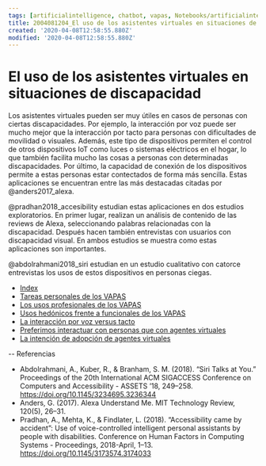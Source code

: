 ```yaml
---
tags: [artificialintelligence, chatbot, vapas, Notebooks/artificialintelligence, disabilities ]
title: 2004081204_El uso de los asistentes virtuales en situaciones de discapacidad
created: '2020-04-08T12:58:55.880Z'
modified: '2020-04-08T12:58:55.880Z'
---
```


# El uso de los asistentes virtuales en situaciones de discapacidad

Los asistentes virtuales pueden ser muy útiles en casos de personas con ciertas discapacidades. Por ejemplo, la interacción por voz puede ser mucho mejor que la interacción por tacto para personas con dificultades de movilidad o visuales. Además, este tipo de dispositivos permiten el control de otros dispositivos IoT como luces o sistemas eléctricos en el hogar, lo que también facilita mucho las cosas a personas con determinadas discapacidades. Por último, la capacidad de conexión de los dispositivos permite a estas personas estar contectados de forma más sencilla. Estas aplicaciones se encuentran entre las más destacadas citadas por @anders2017_alexa.

@pradhan2018_accesibility estudian estas aplicaciones en dos estudios exploratorios. En primer lugar, realizan un análisis de contenido de las reviews de Alexa, seleccionando palabras relacionadas con la discapacidad. Después hacen también entrevistas con usuarios con discapacidad visual. En ambos estudios se muestra como estas aplicaciones son importantes.

@abdolrahmani2018_siri estudian en un estudio cualitativo con catorce entrevistas los usos de estos dispositivos en personas ciegas.

- [Index](_2003101705_index.md)
- [Tareas personales de los VAPAS](2004110921_tareas_personales_asistentes.md)
- [Los usos profesionales de los VAPAS](2004081151_usos_profesionales_vapas.md)
- [Usos hedónicos frente a funcionales de los VAPAS](notes\2004060821_usos_virtual_agents_sistemas_duales.md)
- [La interacción por voz versus tacto](2004051647_effect_voice_interactions.md)
- [Preferimos interactuar con personas que con agentes virtuales](2004041604_preferimos_comprar_personas_chatbot.md)
- [La intención de adopción de agentes virtuales](2004060832_intencion_adopcion_agente_virtual.md)


--
Referencias

- Abdolrahmani, A., Kuber, R., & Branham, S. M. (2018). “Siri Talks at You.” Proceedings of the 20th International ACM SIGACCESS Conference on Computers and Accessibility - ASSETS ’18, 249–258. https://doi.org/10.1145/3234695.3236344
- Anders, G. (2017). Alexa Understand Me. MIT Technology Review, 120(5), 26–31.
- Pradhan, A., Mehta, K., & Findlater, L. (2018). “Accessibility came by accident”: Use of voice-controlled intelligent personal assistants by people with disabilities. Conference on Human Factors in Computing Systems - Proceedings, 2018-April, 1–13. https://doi.org/10.1145/3173574.3174033


